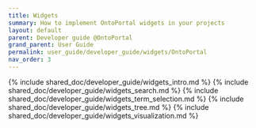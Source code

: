```yaml
---
title: Widgets
summary: How to implement OntoPortal widgets in your projects
layout: default
parent: Developer guide @OntoPortal
grand_parent: User Guide
permalink: user_guide/developer_guide/widgets/OntoPortal
nav_order: 3
---
```




{% include shared_doc/developer_guide/widgets_intro.md  %}
{% include shared_doc/developer_guide/widgets_search.md  %}
{% include shared_doc/developer_guide/widgets_term_selection.md  %}
{% include shared_doc/developer_guide/widgets_tree.md  %}
{% include shared_doc/developer_guide/widgets_visualization.md  %}